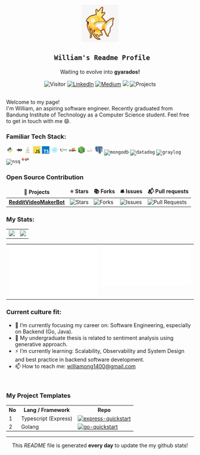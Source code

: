 <p align="center">
 <img width="100px" src="avatar.jpg" align="center" alt="GitHub Readme Stats" />
 <h2 align="center"><code> William's Readme Profile</code></h2>
 <p align="center">Waiting to evolve into <b>gyarados!</b></p>
</p>
  <p align="center">
  <img src="https://visitor-badge.glitch.me/badge?page_id=github.com/William9923" alt="Visitor">
    <a href="https://www.linkedin.com/in/williamong9923/" target="_blank"><img src="https://img.shields.io/badge/LinkedIn-%230077B5.svg?&style=flat&logo=linkedin&logoColor=white" alt="LinkedIn"></a>
<a href="https://medium.com/@williamong1400" target="_blank"><img src="https://img.shields.io/badge/Medium-gray.svg?&style=flat&logo=medium&logoColor=white" alt="Medium"></a>
<a href="https://williamong.vercel.app" target="_blank"><img src="https://img.shields.io/static/v1?label=Website&message=williamong&color=%230076D6&style=flat-square&logo=firefox" /></a>
<img src="https://img.shields.io/badge/Projects-8-yellow?&style=flat" alt="Projects"/>
    <br />
    <br />
  </p>

<p>Welcome to my page! </br> I'm William, an aspiring software engineer. Recently graduated from Bandung Institute of Technology as a Computer Science student. Feel free to get in touch with me 😄.</p>

<h3><strong>Familiar Tech Stack:</strong></h3>
<code><img height="20" src="https://raw.githubusercontent.com/github/explore/80688e429a7d4ef2fca1e82350fe8e3517d3494d/topics/python/python.png" alt="python"></code>  
<code><img height="20" src="https://raw.githubusercontent.com/github/explore/80688e429a7d4ef2fca1e82350fe8e3517d3494d/topics/go/go.png" alt="go"></code>
<code><img height="20" src="https://raw.githubusercontent.com/github/explore/5b3600551e122a3277c2c5368af2ad5725ffa9a1/topics/java/java.png" alt="java"></code>
<code><img height="20" src="https://raw.githubusercontent.com/github/explore/80688e429a7d4ef2fca1e82350fe8e3517d3494d/topics/javascript/javascript.png" alt="javascript"></code>
<code><img height="20" src="https://raw.githubusercontent.com/github/explore/80688e429a7d4ef2fca1e82350fe8e3517d3494d/topics/typescript/typescript.png" alt="typescript"></code>
<code><img height="20" src="https://raw.githubusercontent.com/github/explore/80688e429a7d4ef2fca1e82350fe8e3517d3494d/topics/react/react.png" alt="react"></code>
<code><img height="20" src="https://raw.githubusercontent.com/github/explore/80688e429a7d4ef2fca1e82350fe8e3517d3494d/topics/flask/flask.png" alt="flask"></code>
<code><img height="20" src="https://raw.githubusercontent.com/github/explore/80688e429a7d4ef2fca1e82350fe8e3517d3494d/topics/scikit-learn/scikit-learn.png" alt="machine learning"></code>
<code><img height="20" src="https://raw.githubusercontent.com/github/explore/80688e429a7d4ef2fca1e82350fe8e3517d3494d/topics/nodejs/nodejs.png" alt="nodejs"></code>
<code><img height="20" src="https://raw.githubusercontent.com/github/explore/80688e429a7d4ef2fca1e82350fe8e3517d3494d/topics/mysql/mysql.png" alt="mysql"></code>
<code><img height="20" src="https://raw.githubusercontent.com/github/explore/80688e429a7d4ef2fca1e82350fe8e3517d3494d/topics/postgresql/postgresql.png" alt="postgresql"></code>
<code><img height="20" src="https://raw.githubusercontent.com/mongodb/mongo/b916a2ed3affa06b99ff57b0d13eed611232e04a/docs/leaf.svg" alt="mongodb"></code>
<code><img height="20" src="https://www.drupal.org/files/datadog-logo-purple.png" alt="datadog"></code>
<code><img height="20" src="https://avatars.githubusercontent.com/u/474892?s=200&v=4" alt="graylog"></code>
<code><img height="20" src="https://camo.githubusercontent.com/35df65972dd10241edb2bdbd1f49f7f52b83f909b32d91f76aa6bd0c6b976ea5/68747470733a2f2f6e73712e696f2f7374617469632f696d672f6e73715f626c75652e706e67" alt="nsq"></code>
<code><img height="20" src="https://raw.githubusercontent.com/github/explore/80688e429a7d4ef2fca1e82350fe8e3517d3494d/topics/git/git.png" alt="git"></code>

<h3><strong>Open Source Contribution</strong></h3>

<table>
  <thead align="center">
    <tr border: none;>
      <td><b>🎁 Projects</b></td>
      <td><b>⭐ Stars</b></td>
      <td><b>📚 Forks</b></td>
      <td><b>🛎 Issues</b></td>
      <td><b>📬 Pull requests</b></td>
    </tr>
  </thead>
  <tbody>
    <tr>
      <td><a href="https://github.com/elebumm/RedditVideoMakerBot"><b>RedditVideoMakerBot</b></a></td>
      <td><img alt="Stars" src="https://img.shields.io/github/stars/elebumm/RedditVideoMakerBot?style=flat-square&labelColor=343b41"/></td>
      <td><img alt="Forks" src="https://img.shields.io/github/forks/elebumm/RedditVideoMakerBot?style=flat-square&labelColor=343b41"/></td>
      <td><img alt="Issues" src="https://img.shields.io/github/issues/elebumm/RedditVideoMakerBot?style=flat-square&labelColor=343b41"/></td>
      <td><img alt="Pull Requests" src="https://img.shields.io/github/issues-pr/elebumm/RedditVideoMakerBot?style=flat-square&labelColor=343b41"/></td>
    </tr>
  </tbody>
</table>



<h3><strong>My Stats:</strong></h3>
<table>
  <tr>
  <td valign="top"><img src="https://github-readme-stats.vercel.app/api?username=William9923&show_icons=true&title_color=ffffff&icon_color=34abeb&text_color=daf7dc&bg_color=151515&theme=dark"/></td>
    <td valign="top"><img src="https://github-readme-stats.vercel.app/api/top-langs/?username=William9923&hide=jupyter%20notebook,c%23,html&layout=compact&show_icons=true&title_color=ffffff&icon_color=34abeb&text_color=daf7dc&bg_color=151515"/></td>
    
  </tr>
</table>

<table>
  <tr>
    <td valign="top"><img src="metrics.plugin.habits.charts.svg"/></td>
    <td valign="top"><img src="metrics.plugin.isocalendar.svg"/></td>
  </tr>
</table>

<h3><strong>Current culture fit:</strong></h3>

- 🔭 I’m currently focusing my career on: Software Engineering, especially on Backend (Go, Java).
- 🌱 My undergraduate thesis is related to sentiment analysis using generative approach.
- ⚡ I’m currently learning: Scalability, Observability and System Design and best practice in backend software development.
- 📫 How to reach me: williamong1400@gmail.com

<br>

<h3><strong>My Project Templates</strong></h3>

<table>
  <tr>
    <th>No</th>
    <th>Lang / Framework</th>
    <th>Repo</th>
  </tr>
  <tr>
    <td>1</td>
    <td>Typescript (Express)</td>
    <td valign="top">
        <a href="https://github.com/William9923/Express-Quickstart"><img height="100" src="https://github-readme-stats.vercel.app/api/pin/?username=William9923&repo=Express-Quickstart&show_owner=true" alt="express-quickstart"></a>
    </td>
  </tr>
  <tr>
    <td>2</td>
    <td>Golang</td>
    <td valign="top">
    <a href="https://github.com/William9923/easy-go"><img height="100" src="https://github-readme-stats.vercel.app/api/pin/?username=William9923&repo=easy-go&show_owner=true" alt="go-quickstart"></a>
    </td>
  </tr>
</table>

------------
<p align="center">This <i>README</i> file is generated <b>every day</b> to update the my github stats!
